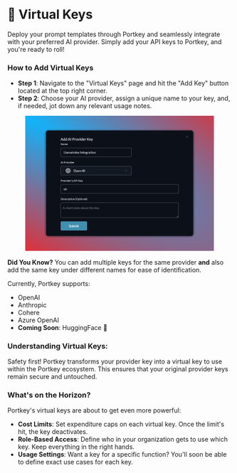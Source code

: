 # 🔑 Virtual Keys

Deploy your prompt templates through Portkey and seamlessly integrate with your preferred AI provider. Simply add your API keys to Portkey, and you're ready to roll!

### How to Add Virtual Keys

* **Step 1**: Navigate to the "Virtual Keys" page and hit the "Add Key" button located at the top right corner.
* **Step 2**: Choose your AI provider, assign a unique name to your key, and, if needed, jot down any relevant usage notes.

<figure><img src="../../.gitbook/assets/virtual_keys.png" alt=""><figcaption></figcaption></figure>

**Did You Know?** You can add multiple keys for the same provider **and** also add the same key under different names for ease of identification.

Currently, Portkey supports:

* OpenAI
* Anthropic
* Cohere
* Azure OpenAI
* **Coming Soon**: HuggingFace 🚀

### **Understanding Virtual Keys:**

Safety first! Portkey transforms your provider key into a virtual key to use within the Portkey ecosystem. This ensures that your original provider keys remain secure and untouched.

### What's on the Horizon?

Portkey's virtual keys are about to get even more powerful:

* **Cost Limits**: Set expenditure caps on each virtual key. Once the limit's hit, the key deactivates.
* **Role-Based Access**: Define who in your organization gets to use which key. Keep everything in the right hands.
* **Usage Settings**: Want a key for a specific function? You'll soon be able to define exact use cases for each key.
